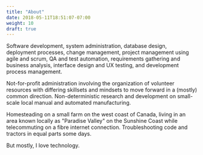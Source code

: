 ```yaml
---
title: "About"
date: 2018-05-11T18:51:07-07:00
weight: 10
draft: true
---
```


Software development, system administration, database design, deployment processes, change management, project management using agile and scrum, QA and test automation, requirements gathering and business analysis, interface design and UX testing, and development process management.

Not-for-profit administration involving the organization of volunteer resources with differing skillsets and mindsets to move forward in a (mostly) common direction.  Non-deterministic research and development on small-scale local manual and automated manufacturing.

Homesteading on a small farm on the west coast of Canada, living in an area known locally as "Paradise Valley" on the Sunshine Coast while telecommuting on a fibre internet connection.  Troubleshooting code and tractors in equal parts some days.

But mostly, I love technology.